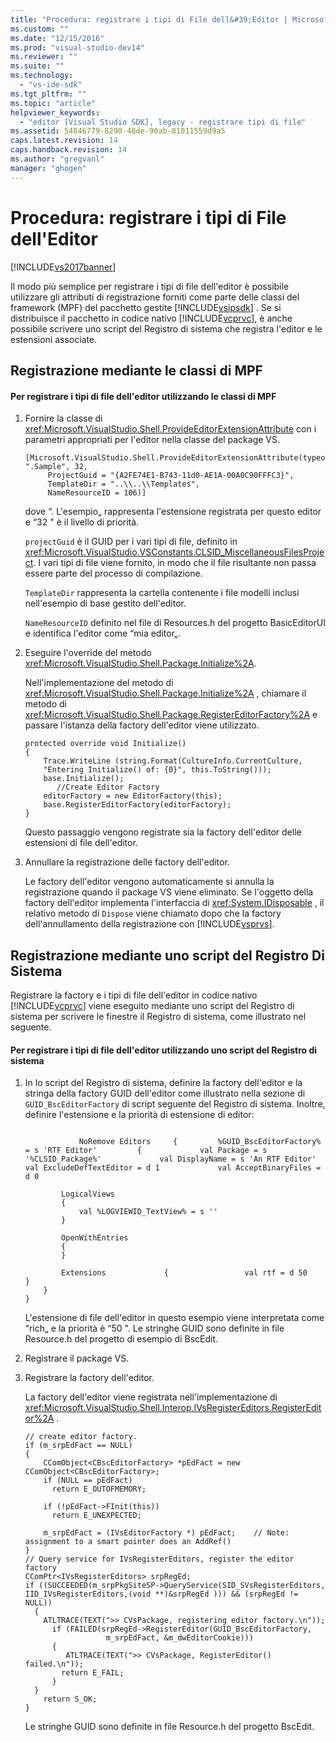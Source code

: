 ```yaml
---
title: "Procedura: registrare i tipi di File dell&#39;Editor | Microsoft Docs"
ms.custom: ""
ms.date: "12/15/2016"
ms.prod: "visual-studio-dev14"
ms.reviewer: ""
ms.suite: ""
ms.technology: 
  - "vs-ide-sdk"
ms.tgt_pltfrm: ""
ms.topic: "article"
helpviewer_keywords: 
  - "editor [Visual Studio SDK], legacy - registrare tipi di file"
ms.assetid: 54846779-8290-48de-90ab-81011559d9a5
caps.latest.revision: 14
caps.handback.revision: 14
ms.author: "gregvanl"
manager: "ghogen"
---
```

# Procedura: registrare i tipi di File dell&#39;Editor
[!INCLUDE[vs2017banner](../code-quality/includes/vs2017banner.md)]

Il modo più semplice per registrare i tipi di file dell'editor è possibile utilizzare gli attributi di registrazione forniti come parte delle classi del framework \(MPF\) del pacchetto gestite [!INCLUDE[vsipsdk](../extensibility/includes/vsipsdk_md.md)] .  Se si distribuisce il pacchetto in codice nativo [!INCLUDE[vcprvc](../code-quality/includes/vcprvc_md.md)], è anche possibile scrivere uno script del Registro di sistema che registra l'editor e le estensioni associate.  
  
## Registrazione mediante le classi di MPF  
  
#### Per registrare i tipi di file dell'editor utilizzando le classi di MPF  
  
1.  Fornire la classe di <xref:Microsoft.VisualStudio.Shell.ProvideEditorExtensionAttribute> con i parametri appropriati per l'editor nella classe del package VS.  
  
    ```  
    [Microsoft.VisualStudio.Shell.ProvideEditorExtensionAttribute(typeof(EditorFactory), ".Sample", 32,   
         ProjectGuid = "{A2FE74E1-B743-11d0-AE1A-00A0C90FFFC3}",   
         TemplateDir = "..\\..\\Templates",   
         NameResourceID = 106)]  
    ```  
  
     dove “. L'esempio„ rappresenta l'estensione registrata per questo editor e “32 " è il livello di priorità.  
  
     `projectGuid` è il GUID per i vari tipi di file, definito in <xref:Microsoft.VisualStudio.VSConstants.CLSID_MiscellaneousFilesProject>.  I vari tipi di file viene fornito, in modo che il file risultante non passa essere parte del processo di compilazione.  
  
     `TemplateDir` rappresenta la cartella contenente i file modelli inclusi nell'esempio di base gestito dell'editor.  
  
     `NameResourceID` definito nel file di Resources.h del progetto BasicEditorUI e identifica l'editor come “mia editor„.  
  
2.  Eseguire l'override del metodo <xref:Microsoft.VisualStudio.Shell.Package.Initialize%2A>.  
  
     Nell'implementazione del metodo di <xref:Microsoft.VisualStudio.Shell.Package.Initialize%2A> , chiamare il metodo di <xref:Microsoft.VisualStudio.Shell.Package.RegisterEditorFactory%2A> e passare l'istanza della factory dell'editor viene utilizzato.  
  
    ```  
    protected override void Initialize()  
    {  
        Trace.WriteLine (string.Format(CultureInfo.CurrentCulture,   
        "Entering Initialize() of: {0}", this.ToString()));  
        base.Initialize();  
           //Create Editor Factory  
        editorFactory = new EditorFactory(this);  
        base.RegisterEditorFactory(editorFactory);  
    }  
    ```  
  
     Questo passaggio vengono registrate sia la factory dell'editor delle estensioni di file dell'editor.  
  
3.  Annullare la registrazione delle factory dell'editor.  
  
     Le factory dell'editor vengono automaticamente si annulla la registrazione quando il package VS viene eliminato.  Se l'oggetto della factory dell'editor implementa l'interfaccia di <xref:System.IDisposable> , il relativo metodo di `Dispose` viene chiamato dopo che la factory dell'annullamento della registrazione con [!INCLUDE[vsprvs](../code-quality/includes/vsprvs_md.md)].  
  
## Registrazione mediante uno script del Registro Di Sistema  
 Registrare la factory e i tipi di file dell'editor in codice nativo [!INCLUDE[vcprvc](../code-quality/includes/vcprvc_md.md)] viene eseguito mediante uno script del Registro di sistema per scrivere le finestre il Registro di sistema, come illustrato nel seguente.  
  
#### Per registrare i tipi di file dell'editor utilizzando uno script del Registro di sistema  
  
1.  In lo script del Registro di sistema, definire la factory dell'editor e la stringa della factory GUID dell'editor come illustrato nella sezione di `GUID_BscEditorFactory` di script seguente del Registro di sistema.  Inoltre, definire l'estensione e la priorità di estensione di editor:  
  
    ```  
  
                NoRemove Editors     {         %GUID_BscEditorFactory% = s 'RTF Editor'         {             val Package = s '%CLSID_Package%'             val DisplayName = s 'An RTF Editor'             val ExcludeDefTextEditor = d 1             val AcceptBinaryFiles = d 0  
  
            LogicalViews  
            {  
                val %LOGVIEWID_TextView% = s ''  
            }  
  
            OpenWithEntries  
            {  
            }  
  
            Extensions             {                 val rtf = d 50             }  
        }  
    }  
    ```  
  
     L'estensione di file dell'editor in questo esempio viene interpretata come “rich„ e la priorità è “50 ".  Le stringhe GUID sono definite in file Resource.h del progetto di esempio di BscEdit.  
  
2.  Registrare il package VS.  
  
3.  Registrare la factory dell'editor.  
  
     La factory dell'editor viene registrata nell'implementazione di <xref:Microsoft.VisualStudio.Shell.Interop.IVsRegisterEditors.RegisterEditor%2A> .  
  
    ```  
    // create editor factory.  
    if (m_srpEdFact == NULL)   
    {  
        CComObject<CBscEditorFactory> *pEdFact = new CComObject<CBscEditorFactory>;  
        if (NULL == pEdFact)  
          return E_OUTOFMEMORY;  
  
        if (!pEdFact->FInit(this))  
          return E_UNEXPECTED;  
  
        m_srpEdFact = (IVsEditorFactory *) pEdFact;    // Note: assignment to a smart pointer does an AddRef()  
    }  
    // Query service for IVsRegisterEditors, register the editor factory  
    CComPtr<IVsRegisterEditors> srpRegEd;  
    if ((SUCCEEDED(m_srpPkgSiteSP->QueryService(SID_SVsRegisterEditors, IID_IVsRegisterEditors,(void **)&srpRegEd ))) && (srpRegEd != NULL))  
      {  
        ATLTRACE(TEXT(">> CVsPackage, registering editor factory.\n"));  
          if (FAILED(srpRegEd->RegisterEditor(GUID_BscEditorFactory,  
                      m_srpEdFact, &m_dwEditorCookie)))   
          {  
             ATLTRACE(TEXT(">> CVsPackage, RegisterEditor() failed.\n"));  
            return E_FAIL;  
          }  
      }  
        return S_OK;  
    }  
    ```  
  
     Le stringhe GUID sono definite in file Resource.h del progetto BscEdit.